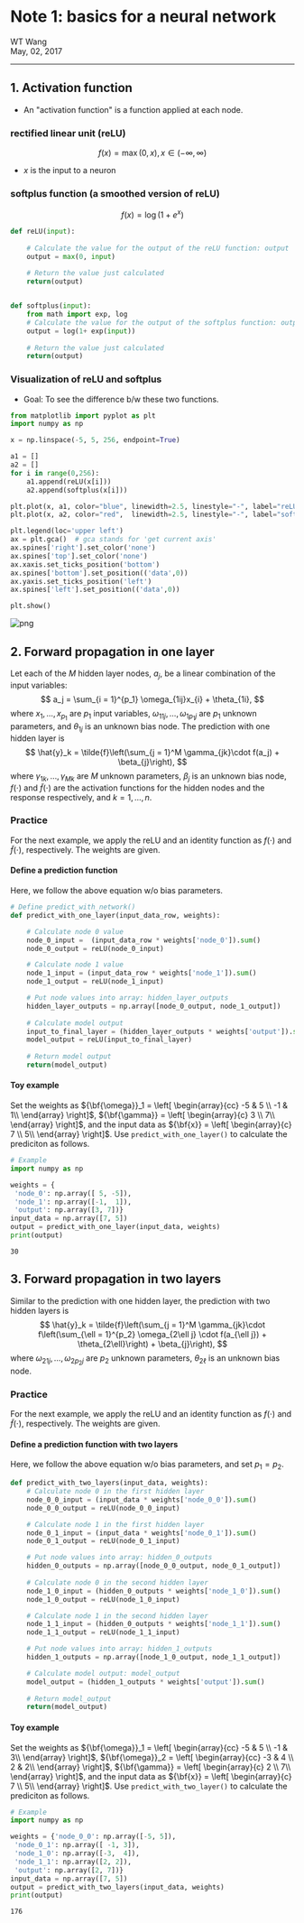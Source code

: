 
# Note 1: basics for a neural network
WT Wang                     
May, 02, 2017

------

## 1. Activation function
- An "activation function" is a function applied at each node.

### rectified linear unit  (reLU)
$$f(x) = \max(0, x), x \in (-\infty, \infty)$$
- $x$ is the input to a neuron

### softplus function (a smoothed version of reLU)
$$f(x) = \log(1+e^x)$$


```python
def reLU(input):
    
    # Calculate the value for the output of the reLU function: output
    output = max(0, input)
    
    # Return the value just calculated
    return(output)


def softplus(input):
    from math import exp, log
    # Calculate the value for the output of the softplus function: output
    output = log(1+ exp(input))
    
    # Return the value just calculated
    return(output)
```

### Visualization of reLU and softplus

- Goal: To see the difference b/w these two functions.


```python
from matplotlib import pyplot as plt
import numpy as np

x = np.linspace(-5, 5, 256, endpoint=True)

a1 = []
a2 = []
for i in range(0,256):
    a1.append(reLU(x[i]))
    a2.append(softplus(x[i]))

plt.plot(x, a1, color="blue", linewidth=2.5, linestyle="-", label="reLU")
plt.plot(x, a2, color="red",  linewidth=2.5, linestyle="-", label="softplus")

plt.legend(loc='upper left')
ax = plt.gca()  # gca stands for 'get current axis'
ax.spines['right'].set_color('none')
ax.spines['top'].set_color('none')
ax.xaxis.set_ticks_position('bottom')
ax.spines['bottom'].set_position(('data',0))
ax.yaxis.set_ticks_position('left')
ax.spines['left'].set_position(('data',0))

plt.show()
```


![png]("/note1_basics_files/note1_basics_files/note1_basics_3_0.png")


## 2. Forward propagation in one layer

Let each of the $M$ hidden layer nodes, $a_j$, be a linear combination of the input variables:
$$
    a_j = \sum_{i = 1}^{p_1} \omega_{1ij}x_{i} + \theta_{1i},
$$
where $x_1, \dots, x_{p_1}$ are $p_1$ input variables, $\omega_{11j}, \dots, \omega_{1{p_1}j}$ are $p_1$ unknown parameters, and $\theta_{1j}$ is an unknown bias node. The prediction with one hidden layer is
$$
   \hat{y}_k = \tilde{f}\left(\sum_{j = 1}^M \gamma_{jk}\cdot f(a_j) + \beta_{j}\right),
$$
where $\gamma_{1k}, \dots, \gamma_{Mk}$ are $M$ unknown parameters, $\beta_{j}$ is an unknown bias node, $f(\cdot)$ and $\tilde{f}(\cdot)$ are the activation functions for the hidden nodes and the response respectively, and $k = 1, \dots, n$.


### Practice
For the next example, we apply the reLU and an identity function as $f(\cdot)$ and $\tilde{f}(\cdot)$, respectively. The weights are given.

#### Define a prediction function
Here, we follow the above equation w/o bias parameters.


```python
# Define predict_with_network()
def predict_with_one_layer(input_data_row, weights):

    # Calculate node 0 value
    node_0_input =  (input_data_row * weights['node_0']).sum()
    node_0_output = reLU(node_0_input)

    # Calculate node 1 value
    node_1_input = (input_data_row * weights['node_1']).sum()
    node_1_output = reLU(node_1_input)

    # Put node values into array: hidden_layer_outputs
    hidden_layer_outputs = np.array([node_0_output, node_1_output])
    
    # Calculate model output
    input_to_final_layer = (hidden_layer_outputs * weights['output']).sum()
    model_output = reLU(input_to_final_layer)
    
    # Return model output
    return(model_output)
```

#### Toy example
Set the weights as ${\bf{\omega}}_1 = \left[ \begin{array}{cc}
-5 & 5 \\
-1 & 1\\
\end{array} \right]$, ${\bf{\gamma}} = \left[ \begin{array}{c}
3  \\
7\\
\end{array} \right]$, and the input data as ${\bf{x}} = \left[ \begin{array}{c}
7 \\
5\\
\end{array} \right]$. Use `predict_with_one_layer()` to calculate the prediciton as follows. 


```python
# Example
import numpy as np

weights = {
 'node_0': np.array([ 5, -5]),
 'node_1': np.array([-1,  1]),
 'output': np.array([3, 7])}
input_data = np.array([7, 5])
output = predict_with_one_layer(input_data, weights)
print(output)
```

    30


## 3. Forward propagation in two layers
Similar to the prediction with one hidden layer, the prediction with two hidden layers is
$$
   \hat{y}_k = \tilde{f}\left(\sum_{j = 1}^M \gamma_{jk}\cdot f\left(\sum_{\ell = 1}^{p_2} \omega_{2\ell j} \cdot f(a_{\ell j}) + \theta_{2\ell}\right) + \beta_{j}\right),
$$
where $\omega_{21j}, \dots, \omega_{2{p_2}j}$ are $p_2$ unknown parameters, $\theta_{2\ell}$ is an unknown bias node.


### Practice
For the next example, we apply the reLU and an identity function as $f(\cdot)$ and $\tilde{f}(\cdot)$, respectively. The weights are given.

#### Define a prediction function with two layers
Here, we follow the above equation w/o bias parameters, and set $p_1 =p_2$.


```python
def predict_with_two_layers(input_data, weights):
    # Calculate node 0 in the first hidden layer
    node_0_0_input = (input_data * weights['node_0_0']).sum()
    node_0_0_output = reLU(node_0_0_input)

    # Calculate node 1 in the first hidden layer
    node_0_1_input = (input_data * weights['node_0_1']).sum()
    node_0_1_output = reLU(node_0_1_input)

    # Put node values into array: hidden_0_outputs
    hidden_0_outputs = np.array([node_0_0_output, node_0_1_output])
    
    # Calculate node 0 in the second hidden layer
    node_1_0_input = (hidden_0_outputs * weights['node_1_0']).sum()
    node_1_0_output = reLU(node_1_0_input)

    # Calculate node 1 in the second hidden layer
    node_1_1_input = (hidden_0_outputs * weights['node_1_1']).sum()
    node_1_1_output = reLU(node_1_1_input)

    # Put node values into array: hidden_1_outputs
    hidden_1_outputs = np.array([node_1_0_output, node_1_1_output])

    # Calculate model output: model_output
    model_output = (hidden_1_outputs * weights['output']).sum()
    
    # Return model_output
    return(model_output)
```

#### Toy example
Set the weights as ${\bf{\omega}}_1 = \left[ \begin{array}{cc}
-5 & 5 \\
-1 & 3\\
\end{array} \right]$, ${\bf{\omega}}_2 = \left[ \begin{array}{cc}
-3 & 4 \\
2 & 2\\
\end{array} \right]$, ${\bf{\gamma}} = \left[ \begin{array}{c}
2 \\
7\\
\end{array} \right]$, and the input data as ${\bf{x}} = \left[ \begin{array}{c}
7 \\
5\\
\end{array} \right]$. Use `predict_with_two_layer()` to calculate the prediciton as follows. 


```python
# Example
import numpy as np

weights = {'node_0_0': np.array([-5, 5]),
 'node_0_1': np.array([ -1, 3]),
 'node_1_0': np.array([-3,  4]),
 'node_1_1': np.array([2, 2]),
 'output': np.array([2, 7])}
input_data = np.array([7, 5])
output = predict_with_two_layers(input_data, weights)
print(output)
```

    176

